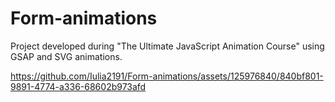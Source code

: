# Form-animations
Project developed during "The Ultimate JavaScript Animation Course" using GSAP and SVG animations.



https://github.com/Iulia2191/Form-animations/assets/125976840/840bf801-9891-4774-a336-68602b973afd

